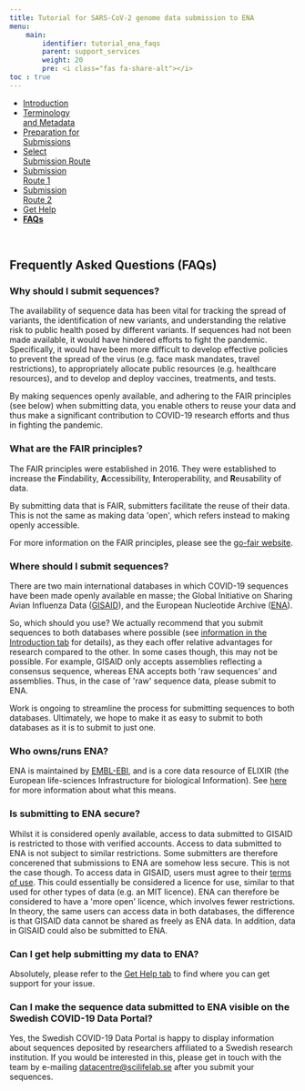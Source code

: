 ```yaml
---
title: Tutorial for SARS-CoV-2 genome data submission to ENA
menu:
    main:
        identifier: tutorial_ena_faqs
        parent: support_services
        weight: 20
        pre: <i class="fas fa-share-alt"></i>
toc : true
---
```


<ul class="nav nav-tabs nav-justified">
  <li class="nav-item">
    <a class="nav-link" href="/support_services/tutorial_ena/tutorial_ena_intro">Introduction</a>
  </li>
  <li class="nav-item">
    <a class="nav-link" href="/support_services/tutorial_ena/tutorial_ena_terminology">Terminology<br>and Metadata</a>
  </li>
  <li class="nav-item">
    <a class="nav-link" href="/support_services/tutorial_ena/tutorial_ena_subprep">Preparation for<br>Submissions</a>
  </li>
  <li class="nav-item">
    <a class="nav-link" href="/support_services/tutorial_ena/tutorial_ena_selectsub">Select<br>Submission Route</a>
  </li>
  <li class="nav-item">
    <a class="nav-link" href="/support_services/tutorial_ena/tutorial_ena_subroute1">Submission<br>Route 1</a>
  </li>
  <li class="nav-item">
    <a class="nav-link" href="/support_services/tutorial_ena/tutorial_ena_subroute2">Submission<br>Route 2</a>
  </li>
  <li class="nav-item">
    <a class="nav-link" href="/support_services/tutorial_ena/tutorial_ena_contact">Get Help</a>
  </li>
  <li class="nav-item">
    <a class="nav-link active" href="#"><b>FAQs</b></a>
  </li>
</ul>

<br>

## <b>Frequently Asked Questions (FAQs)</b>

### Why should I submit sequences?

The availability of sequence data has been vital for tracking the spread of variants, the identification of new variants, and understanding the relative risk to public health posed by different variants. If sequences had not been made available, it would have hindered efforts to fight the pandemic. Specifically, it would have been more difficult to develop effective policies to prevent the spread of the virus (e.g. face mask mandates, travel restrictions), to appropriately allocate public resources (e.g. healthcare resources), and to develop and deploy vaccines, treatments, and tests.

By making sequences openly available, and adhering to the FAIR principles (see below) when submitting data, you enable others to reuse your data and thus make a significant contribution to COVID-19 research efforts and thus in fighting the pandemic.

### What are the FAIR principles?

The FAIR principles were established in 2016. They were established to increase the **F**indability, **A**ccessibility, **I**nteroperability, and **R**eusability of data.

By submitting data that is FAIR, submitters facilitate the reuse of their data. This is not the same as making data 'open', which refers instead to making openly accessible.

For more information on the FAIR principles, please see the [go-fair website](https://www.go-fair.org/fair-principles/).

### Where should I submit sequences?

There are two main international databases in which COVID-19 sequences have been made openly available en masse; the Global Initiative on Sharing Avian Influenza Data ([GISAID](https://www.gisaid.org)), and the European Nucleotide Archive ([ENA](https://www.ebi.ac.uk/ena/browser/home)).

So, which should you use? We actually recommend that you submit sequences to both databases where possible (see [information in the Introduction tab](/support_services/tutorial_ena/tutorial_ena_intro) for details), as they each offer relative advantages for research compared to the other. In some cases though, this may not be possible. For example, GISAID only accepts assemblies reflecting a consensus sequence, whereas ENA accepts both 'raw sequences' and assemblies. Thus, in the case of 'raw' sequence data, please submit to ENA.

Work is ongoing to streamline the process for submitting sequences to both databases. Ultimately, we hope to make it as easy to submit to both databases as it is to submit to just one.

### Who owns/runs ENA?

ENA is maintained by [EMBL-EBI](https://www.ebi.ac.uk/about), and is a core data resource of ELIXIR (the European life-sciences Infrastructure for biological Information). See [here](https://elixir-europe.org/platforms/data/core-data-resources) for more information about what this means.

### Is submitting to ENA secure?

Whilst it is considered openly available, access to data submitted to GISAID is restricted to those with verified accounts. Access to data submitted to ENA is not subject to similar restrictions. Some submitters are therefore concerened that submissions to ENA are somehow less secure. This is not the case though. To access data in GISAID, users must agree to their [terms of use](https://www.gisaid.org/registration/terms-of-use/). This could essentially be considered a licence for use, similar to that used for other types of data (e.g. an MIT licence). ENA can therefore be considered to have a 'more open' licence, which involves fewer restrictions. In theory, the same users can access data in both databases, the difference is that GISAID data cannot be shared as freely as ENA data. In addition, data in GISAID could also be submitted to ENA.

### Can I get help submitting my data to ENA?

Absolutely, please refer to the [Get Help tab](/support_services/tutorial_ena/tutorial_ena_contact) to find where you can get support for your issue.

### Can I make the sequence data submitted to ENA visible on the Swedish COVID-19 Data Portal?

Yes, the Swedish COVID-19 Data Portal is happy to display information about sequences deposited by researchers affiliated to a Swedish research institution. If you would be interested in this, please get in touch with the team by e-mailing [datacentre@scilifelab.se](mailto:datacentre@scilifelab.se) after you submit your sequences.
